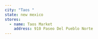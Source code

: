 ```yaml
---
city: "Taos "
state: new mexico
stores:
  - name: Taos Market
    address: 910 Paseo Del Pueblo Norte
---
```

